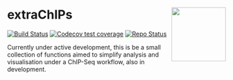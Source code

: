 # extraChIPs <img id="extrachips_logo" src="figures/extraChIPs.png" align="right" width = "125" />

<!-- badges: start -->
[![Build Status](https://github.com/steveped/extraChIPs/workflows/R-CMD-check-bioc/badge.svg)](https://github.com/steveped/extraChIPs/actions)
[![Codecov test coverage](https://codecov.io/gh/steveped/extraChIPs/branch/main/graph/badge.svg)](https://codecov.io/gh/steveped/extraChIPs?branch=main)
[![Repo Status](https://img.shields.io/badge/repo%20status-Active-green.svg)](https://shields.io/)
<!-- badges: end -->

Currently under active development, this is be a small collection of functions
aimed to simplify analysis and visualisation under a ChIP-Seq workflow, also in development.
